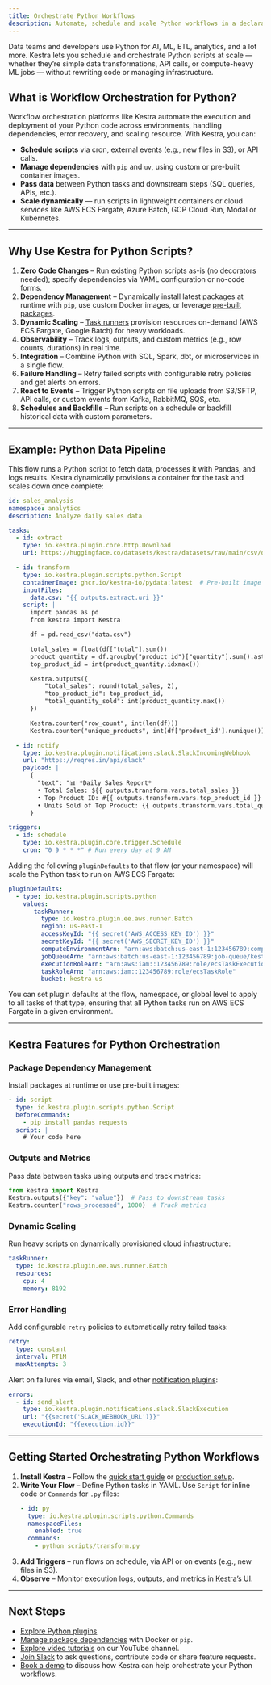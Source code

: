 ```yaml
---
title: Orchestrate Python Workflows
description: Automate, schedule and scale Python workflows in a declarative way
---
```


Data teams and developers use Python for AI, ML, ETL, analytics, and a lot more. Kestra lets you schedule and orchestrate Python scripts at scale — whether they’re simple data transformations, API calls, or compute-heavy ML jobs — without rewriting code or managing infrastructure.

## What is Workflow Orchestration for Python?

Workflow orchestration platforms like Kestra automate the execution and deployment of your Python code across environments, handling dependencies, error recovery, and scaling resource. With Kestra, you can:
- **Schedule scripts** via cron, external events (e.g., new files in S3), or API calls.
- **Manage dependencies** with `pip` and `uv`, using custom or pre-built container images.
- **Pass data** between Python tasks and downstream steps (SQL queries, APIs, etc.).
- **Scale dynamically** — run scripts in lightweight containers or cloud services like AWS ECS Fargate, Azure Batch, GCP Cloud Run, Modal or Kubernetes.

---

## Why Use Kestra for Python Scripts?

1. **Zero Code Changes** – Run existing Python scripts as-is (no decorators needed); specify dependencies via YAML configuration or no-code forms.
2. **Dependency Management** – Dynamically install latest packages at runtime with `pip`, use custom Docker images, or leverage [pre-built packages](https://github.com/orgs/kestra-io/packages).
3. **Dynamic Scaling** – [Task runners](../06.enterprise/04.scalability/task-runners.md) provision resources on-demand (AWS ECS Fargate, Google Batch) for heavy workloads.
4. **Observability** – Track logs, outputs, and custom metrics (e.g., row counts, durations) in real time.
5. **Integration** – Combine Python with SQL, Spark, dbt, or microservices in a single flow.
6. **Failure Handling** – Retry failed scripts with configurable retry policies and get alerts on errors.
7. **React to Events** – Trigger Python scripts on file uploads from S3/SFTP, API calls, or custom events from Kafka, RabbitMQ, SQS, etc.
8. **Schedules and Backfills** – Run scripts on a schedule or backfill historical data with custom parameters.

---

## Example: Python Data Pipeline

This flow runs a Python script to fetch data, processes it with Pandas, and logs results. Kestra dynamically provisions a container for the task and scales down once complete:

```yaml
id: sales_analysis
namespace: analytics
description: Analyze daily sales data

tasks:
  - id: extract
    type: io.kestra.plugin.core.http.Download
    uri: https://huggingface.co/datasets/kestra/datasets/raw/main/csv/orders.csv

  - id: transform
    type: io.kestra.plugin.scripts.python.Script
    containerImage: ghcr.io/kestra-io/pydata:latest  # Pre-built image with Pandas
    inputFiles:
      data.csv: "{{ outputs.extract.uri }}"
    script: |
      import pandas as pd
      from kestra import Kestra

      df = pd.read_csv("data.csv")

      total_sales = float(df["total"].sum())
      product_quantity = df.groupby("product_id")["quantity"].sum().astype('int32')
      top_product_id = int(product_quantity.idxmax())

      Kestra.outputs({
          "total_sales": round(total_sales, 2),
          "top_product_id": top_product_id,
          "total_quantity_sold": int(product_quantity.max())
      })

      Kestra.counter("row_count", int(len(df)))
      Kestra.counter("unique_products", int(df['product_id'].nunique()))

  - id: notify
    type: io.kestra.plugin.notifications.slack.SlackIncomingWebhook
    url: "https://reqres.in/api/slack"
    payload: |
      {
        "text": "📊 *Daily Sales Report*
        • Total Sales: ${{ outputs.transform.vars.total_sales }}
        • Top Product ID: #{{ outputs.transform.vars.top_product_id }}
        • Units Sold of Top Product: {{ outputs.transform.vars.total_quantity_sold }}"
      }

triggers:
  - id: schedule
    type: io.kestra.plugin.core.trigger.Schedule
    cron: "0 9 * * *" # Run every day at 9 AM
```

Adding the following `pluginDefaults` to that flow (or your namespace) will scale the Python task to run on AWS ECS Fargate:

```yaml
pluginDefaults:
  - type: io.kestra.plugin.scripts.python
    values:
       taskRunner:
         type: io.kestra.plugin.ee.aws.runner.Batch
         region: us-east-1
         accessKeyId: "{{ secret('AWS_ACCESS_KEY_ID') }}"
         secretKeyId: "{{ secret('AWS_SECRET_KEY_ID') }}"
         computeEnvironmentArn: "arn:aws:batch:us-east-1:123456789:compute-environment/kestra"
         jobQueueArn: "arn:aws:batch:us-east-1:123456789:job-queue/kestra"
         executionRoleArn: "arn:aws:iam::123456789:role/ecsTaskExecutionRole"
         taskRoleArn: "arn:aws:iam::123456789:role/ecsTaskRole"
         bucket: kestra-us
```

You can set plugin defaults at the flow, namespace, or global level to apply to all tasks of that type, ensuring that all Python tasks run on AWS ECS Fargate in a given environment.

---

## Kestra Features for Python Orchestration

### Package Dependency Management

Install packages at runtime or use pre-built images:
```yaml
- id: script
  type: io.kestra.plugin.scripts.python.Script
  beforeCommands:
    - pip install pandas requests
  script: |
    # Your code here
```

### Outputs and Metrics

Pass data between tasks using outputs and track metrics:

```python
from kestra import Kestra
Kestra.outputs({"key": "value"})  # Pass to downstream tasks
Kestra.counter("rows_processed", 1000)  # Track metrics
```

### Dynamic Scaling

Run heavy scripts on dynamically provisioned cloud infrastructure:

```yaml
taskRunner:
  type: io.kestra.plugin.ee.aws.runner.Batch
  resources:
    cpu: 4
    memory: 8192
```

### Error Handling

Add configurable `retry` policies to automatically retry failed tasks:

```yaml
retry:
  type: constant
  interval: PT1M
  maxAttempts: 3
```

Alert on failures via email, Slack, and other [notification plugins](https://kestra.io/plugins):

```yaml
errors:
  - id: send_alert
    type: io.kestra.plugin.notifications.slack.SlackExecution
    url: "{{secret('SLACK_WEBHOOK_URL')}}"
    executionId: "{{execution.id}}"
```

---

## Getting Started Orchestrating Python Workflows

1. **Install Kestra** – Follow the [quick start guide](../01.getting-started/01.quickstart.md) or [production setup](../02.installation/index.md).
2. **Write Your Flow** – Define Python tasks in YAML. Use `Script` for inline code or `Commands` for `.py` files:
   ```yaml
   - id: py
     type: io.kestra.plugin.scripts.python.Commands
     namespaceFiles:
       enabled: true
     commands:
       - python scripts/transform.py
   ```
3. **Add Triggers** – run flows on schedule, via API or on events (e.g., new files in S3).
4. **Observe** – Monitor execution logs, outputs, and metrics in [Kestra’s UI](../08.ui/index.md).

---

## Next Steps
- [Explore Python plugins](/plugins/plugin-script-python)
- [Manage package dependencies](../15.how-to-guides/python-dependencies.md) with Docker or `pip`.
- [Explore video tutorials](https://www.youtube.com/@kestra-io) on our YouTube channel.
- [Join Slack](https://kestra.io/slack) to ask questions, contribute code or share feature requests.
- [Book a demo](https://kestra.io/demo) to discuss how Kestra can help orchestrate your Python workflows.
